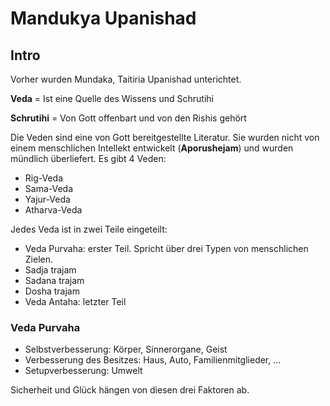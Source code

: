 # Mandukya Upanishad

## Intro

Vorher wurden Mundaka, Taitiria Upanishad unterichtet.

**Veda** = Ist eine Quelle des Wissens und Schrutihi

**Schrutihi** = Von Gott offenbart und von den Rishis gehört

Die Veden sind eine von Gott bereitgestellte Literatur. Sie wurden nicht von einem menschlichen Intellekt entwickelt (**Aporushejam**) und wurden mündlich überliefert. Es gibt 4 Veden:

- Rig-Veda
- Sama-Veda
- Yajur-Veda
- Atharva-Veda

Jedes Veda ist in zwei Teile eingeteilt:

- Veda Purvaha: erster Teil. Spricht über drei Typen von menschlichen Zielen. 
 - Sadja trajam
 - Sadana trajam
 - Dosha trajam
- Veda Antaha: letzter Teil

### Veda Purvaha
- Selbstverbesserung: Körper, Sinnerorgane, Geist
- Verbesserung des Besitzes: Haus, Auto, Familienmitglieder, ...
- Setupverbesserung: Umwelt

Sicherheit und Glück hängen von diesen drei Faktoren ab.

